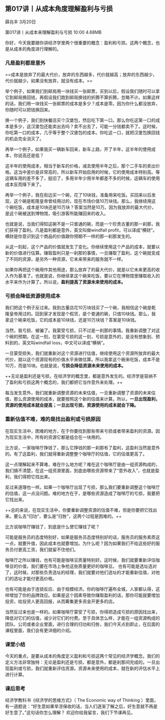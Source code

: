 

## 第017讲丨从成本角度理解盈利与亏损


薛兆丰
3月20日

第017讲丨从成本来理解盈利与亏损
10:00 4.68MB


你好，今天我要跟你讲经济学里两个很重要的概念：盈利和亏损。这两个概念，也是从成本的角度进行理解的。

### 凡是盈利都是意外

==成本是放弃了的最大代价，放弃的东西越多，代价就越高；放弃的东西越少，代价就越少。如果没有放弃，就没有成本。==

举个例子，如果我们到邮局用一块钱买一张邮票，买到以后，假设我们随时可以拿它到邮局换回钱，再假设我们跑到邮局换钱的折腾不算折腾，忽略不计。如果这样的话，我们用一块钱买一张邮票的成本是多少？成本是零。因为你什么都没放弃，你随时可以把钱换回来。

换一个例子，我们到快餐店买个汉堡包，然后吃下第一口。那么你吃这第一口的成本是多少，这汉堡包还能卖出去吗？卖不出去了，可能一分钱都卖不了。这时候，你吃第一口的成本，几乎等于整个汉堡包的成本。你吃这一口，就把汉堡包换回钱的机会完全消灭了。

再举一个例子，如果我买一辆新车回来，新车上路，开了半年，这半年的使用成本，你说高还是低？

这半年的使用成本，相当于新车的价格，减去使用半年之后，那个二手车的卖出价格。这当中差价是非常高的，所以新车开始启用的时候，它的使用成本特别高。等这辆车用的差不多了，挺旧了，多用半年少用半年都差不多的时候，这辆车的使用成本反而降下来了。

再举一个例子，我在街边买一个碗，花了10块钱，准备用来吃饭。买回来以后发现，这个碗是乾隆皇帝曾经用过的，现在市场价值10万块钱。那么，我继续用这个碗吃饭，成本是10块还是10万块？答案当然是10万。因为我放弃的最大代价，是这个碗被送到博物馆，吸引游客所能赚回来的收入。

也就是说，当我们得知这碗不是一只普通的碗，而是一个珍贵古董的那一刹那，我们获得了盈利。凡是盈利都是意外，英文叫做windfall profit，可以译成“横财”。横财是你意识到这个商品的价值跟你预期不一样的那一刹那发生的。

从这一刻起，这个产品的价值就发生了变化。你继续使用这个产品的成本，就要以新的价值进行估算。赚取盈利只是一刹那的事情，一旦赚取了盈利，这个碗就变成了不同的资源，是另外一种资源，它未来带来的服务就不一样。

如果你再把这个碗用作其他用途，那么放弃了的最大代价，就是以它未来更高的收入作为基准了。也就是说，你继续拿这个碗来吃饭，要以它在博物馆里赚取收入的水平来作为计算了。所以说，**盈利提高了资源未来使用的成本。**

### 亏损会降低资源使用成本

我们把这个例子反过来。我到古董店花10万块钱买了一个碗，我相信这个碗是乾隆皇帝用过的。回到家才发现是个假货，是个普通的碗，只值10块钱。那么，我拿这个碗来吃饭，它的成本是10块钱，还是10万块钱？答案是10块钱。

当然，我亏损、被骗了。我蒙受亏损，只不过是一刹那的事情。我重新调整了对这个碗的预期。在这一刻，在蒙受亏损的这一刻，亏损是意外的，是没有想象到、预料到的，英文叫windfall loss，中文可以译成“横祸”。

一旦蒙受损失，我们就重新对这个资源进行估值，继续使用这个资源所放弃的最大代价，就以这个资源现有的价值水平来做估算。所以我拿这个碗来吃饭，成本不是10万，而是10块。也就是说，**亏损会降低资源未来使用的成本。**

++无论是盈利还是亏损，在经济学的概念里，都是意外发生的。经济学是容纳不了盈利和亏损这两个概念的，我们都把它当作意外来处理。++

每当发生意外，我们就重新调整资源的未来估值，一旦重新调整了资源的未来估值，那么资源使用的成本，就要按照这个新的估值来计算。所以，**一旦出现盈利，资源的使用成本就会提高；一旦出现亏损，资源使用的成本就会下降。**

### 重新估值不难，难的是找出盈利或亏损原因

在现实生活中，困难的地方，在于你要找到那些带来亏损或者带来盈利的资源。因为现实生活中，所有的资源它都是组合在一块用的。

比方说，一家咖啡厅挣钱了，那么它挣钱的那一刹那有了盈利，这盈利当然是意外的。有了这盈利，我们就得重新调整整个咖啡厅的估值，它的估值更高了。

这一点理解起来不算难，难在什么地方呢？难在这个咖啡厅是由一组资源构成的，我们搞不清楚，在这一组资源里面，到底由哪些资源带来了“意外收入”，也就是盈利，我们得把它找出来。

反过来道理也一样。如果一个咖啡厅出现了亏损，那么我们要重新调整这个咖啡厅的估值，这一点没问题。难的地方在于，是哪些资源造成了咖啡厅的亏损，我要把它找出来。

++总的来说，在现实生活中，你要重新调整资源的估值不难，但是你要把它找出来。要么去“归功”，要么是“归咎”，这两个过程是困难的。++

比方说咖啡厅赚钱了，到底是什么使它赚钱了呢？

可能是服务员的态度特别好，如果是服务员态度特别好的话，服务员的服务素质这一点，就要升值，因此成本也就要增加。为什么呢？因为如果我们不给这些好的服务员付更高工资，我们就留不住他们。

咖啡厅之所以赚钱，也有可能是咖啡豆质量特别好。这时候，我们就要重新评估咖啡豆的价值，我们要在市场上争抢这些质量更好的咖啡豆。
也有可能是选址选对了，这时候，对那些负责选址的经理，我们就要对他们选址的才能重新估值，对他们的选址才能付更高价格。

也有可能是由于连锁反应、由于规模经济。你的咖啡厅遍布全城，人家都认得，这样增加了你的品牌效应。如果是这个因素导致你赚取盈利的话，那你可能就要增加投资，给投资人更高回报，从而筹集更多资金开更多的店。

当然反过来也是一样的。如果咖啡厅蒙受了亏损，你得把造成亏损的原因找出来，降低对它们的估值，减少对它们的付费。至于具体怎么样，才能在一组资源构成的团队、公司或者企业里面，进行合理的归功和归咎，我们今天点到即止，在后面的课程里面，我们会有更详细的介绍。

### 课堂小结

今天的重点，是要从成本的角度定义盈利和亏损这两个常见的经济学概念。我们的定义方法非常独特：无论是盈利还是亏损，都是意外，都是刹那间完成的。一旦出现盈利或亏损，我们就重新评估资源。资源未来使用的成本，就在新的评估水平上进行计算。

### 课后思考

经济学教科书《经济学的思维方式》（ The Economic way of Thinking ）里面，有一道题说：“好生意如果旱涝保收的话，当人们逐渐了解之后，好生意就不再是好生意了。”这句话你怎么理解？
欢迎你给我留言，我们下节课再见。